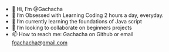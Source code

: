 - 👋 Hi, I’m @Gachacha
- 👀 I’m Obsessed with Learning Coding 2 hours a day, everyday.
- 🌱 I’m currently learning the foundations of Java script
- 💞️ I’m looking to collaborate on beginners projects
- 📫 How to reach me: Gachacha on Github or email fgachacha@gmail.com

<!---
Gachacha/Gachacha is a ✨ special ✨ repository because its `README.md` (this file) appears on your GitHub profile.
You can click the Preview link to take a look at your changes.
--->
